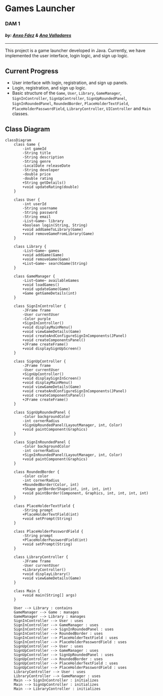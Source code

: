 # **Games Launcher**

### DAM 1

#### *by: [Anxo Fdez](https://github.com/Anx0Fdez) & [Ana Valladares](https://github.com/anavalladaresg)*

---

This project is a game launcher developed in Java. Currently, we have implemented the user interface, login logic, and sign up logic.

## Current Progress

- User interface with login, registration, and sign up panels.
- Login, registration, and sign up logic.
- Basic structure of the `Game`, `User`, `Library`, `GameManager`, `SignInController`, `SignUpController`, `SignUpRoundedPanel`, `SignInRoundedPanel`, `RoundedBorder`, `PlaceHolderTextField`, `PlaceHolderPasswordField`, `LibraryController`, `UIController` and `Main` classes.

## Class Diagram

```mermaid
classDiagram
    class Game {
        -int gameId
        -String title
        -String description
        -String genre
        -LocalDate releaseDate
        -String developer
        -double price
        -double rating
        +String getDetails()
        +void updateRating(double)
    }

    class User {
        -int userId
        -String username
        -String password
        -String email
        -List~Game~ library
        +boolean login(String, String)
        +void addGameToLibrary(Game)
        +void removeGameFromLibrary(Game)
    }

    class Library {
        -List~Game~ games
        +void addGame(Game)
        +void removeGame(Game)
        +List~Game~ searchGame(String)
    }

    class GameManager {
        -List~Game~ availableGames
        +void loadGames()
        +void updateGame(Game)
        +Game getGameDetails(int)
    }

    class SignInController {
        -JFrame frame
        -User currentUser
        -Color purple
        +SignInController()
        +void displayMainMenu()
        +void viewGameDetails(Game)
        +void createAndConfigureSignInComponents(JPanel)
        +void createComponentsPanel()
        +JFrame createFrame()
        +void displaySignUpScreen()
    }

    class SignUpController {
        -JFrame frame
        -User currentUser
        +SignUpController()
        +void displaySignInScreen()
        +void displayMainMenu()
        +void viewGameDetails(Game)
        +void createAndConfigureSignInComponents(JPanel)
        +void createComponentsPanel()
        +JFrame createFrame()
    }

    class SignUpRoundedPanel {
        -Color backgroundColor
        -int cornerRadius
        +SignUpRoundedPanel(LayoutManager, int, Color)
        +void paintComponent(Graphics)
    }

    class SignInRoundedPanel {
        -Color backgroundColor
        -int cornerRadius
        +SignInRoundedPanel(LayoutManager, int, Color)
        +void paintComponent(Graphics)
    }

    class RoundedBorder {
        -Color color
        -int cornerRadius
        +RoundedBorder(Color, int)
        +Shape getBorderShape(int, int, int, int)
        +void paintBorder(Component, Graphics, int, int, int, int)
    }

    class PlaceHolderTextField {
        -String prompt
        +PlaceHolderTextField(int)
        +void setPrompt(String)
    }

    class PlaceHolderPasswordField {
        -String prompt
        +PlaceHolderPasswordField(int)
        +void setPrompt(String)
    }

    class LibraryController {
        -JFrame frame
        -User currentUser
        +LibraryController()
        +void displayLibrary()
        +void viewGameDetails(Game)
    }

    class Main {
        +void main(String[] args)
    }

    User --> Library : contains
    GameManager --> Game : manages
    GameManager --> Library : manages
    SignInController --> User : uses
    SignInController --> GameManager : uses
    SignInController --> SignInRoundedPanel : uses
    SignInController --> RoundedBorder : uses
    SignInController --> PlaceHolderTextField : uses
    SignInController --> PlaceHolderPasswordField : uses
    SignUpController --> User : uses
    SignUpController --> GameManager : uses
    SignUpController --> SignUpRoundedPanel : uses
    SignUpController --> RoundedBorder : uses
    SignUpController --> PlaceHolderTextField : uses
    SignUpController --> PlaceHolderPasswordField : uses
    LibraryController --> User : uses
    LibraryController --> GameManager : uses
    Main --> SignInController : initializes
    Main --> SignUpController : initializes
    Main --> LibraryController : initializes